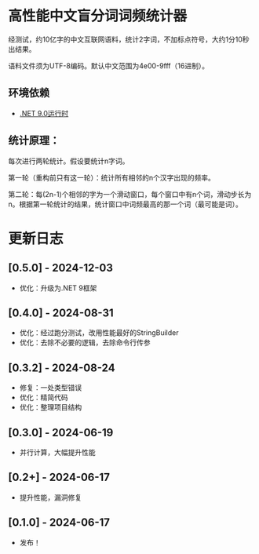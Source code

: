# 高性能中文盲分词词频统计器

经测试，约10亿字的中文互联网语料，统计2字词，不加标点符号，大约1分10秒出结果。

语料文件须为UTF-8编码。默认中文范围为4e00-9fff（16进制）。

## 环境依赖

- [.NET 9.0运行时](https://dotnet.microsoft.com/zh-cn/download/dotnet/9.0)

## 统计原理：

每次进行两轮统计。假设要统计n字词。

第一轮（重构前只有这一轮）：统计所有相邻的n个汉字出现的频率。

第二轮：每(2n-1)个相邻的字为一个滑动窗口，每个窗口中有n个词，滑动步长为n。根据第一轮统计的结果，统计窗口中词频最高的那一个词（最可能是词）。

# 更新日志

## [0.5.0] - 2024-12-03

- 优化：升级为.NET 9框架

## [0.4.0] - 2024-08-31

- 优化：经过跑分测试，改用性能最好的StringBuilder
- 优化：去除不必要的逻辑，去除命令行传参

## [0.3.2] - 2024-08-24

- 修复：一处类型错误
- 优化：精简代码
- 优化：整理项目结构

## [0.3.0] - 2024-06-19

- 并行计算，大幅提升性能

## [0.2+] - 2024-06-17

- 提升性能，漏洞修复

## [0.1.0] - 2024-06-17

- 发布！